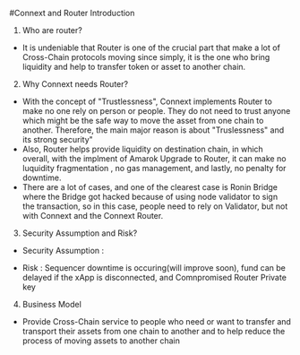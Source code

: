 #Connext and Router Introduction

1. Who are router?
- It is undeniable that Router is one of the crucial part that make a lot of Cross-Chain protocols moving since simply, it is the one who bring liquidity
and help to transfer token or asset to another chain. 

2. Why Connext needs Router?
- With the concept of "Trustlessness", Connext implements Router to make no one rely on person or people. They do not need to trust anyone which might be 
the safe way to move the asset from one chain to another. Therefore, the main major reason is about "Truslessness" and its strong security"
- Also, Router helps provide liquidity on destination chain, in which overall, with the implment of Amarok Upgrade to Router, it can make no luquidity fragmentation
, no gas management, and lastly, no penalty for downtime.
- There are a lot of cases, and one of the clearest case is Ronin Bridge where the Bridge got hacked because of using node validator to sign 
the transaction, so in this case, people need to rely on Validator, but not with Connext and the Connext Router.

3. Security Assumption and Risk?
- Security Assumption : 

- Risk :
Sequencer downtime is occuring(will improve soon), fund can be delayed if the xApp is disconnected, and Comnpromised Router Private key


4. Business Model
- Provide Cross-Chain service to people who need or want to transfer and transport their assets from one chain to another and to help reduce the process of moving assets to 
another chain

